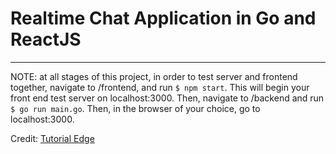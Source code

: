# Realtime Chat Application in Go and ReactJS
---
NOTE: at all stages of this project, in order to test server and frontend together, navigate to /frontend, and run `$ npm start`. This will begin your front end test server on localhost:3000. Then, navigate to /backend and run `$ go run main.go`. Then, in the browser of your choice, go to localhost:3000.

Credit: [Tutorial Edge](https://tutorialedge.net/projects/chat-system-in-go-and-react/)
